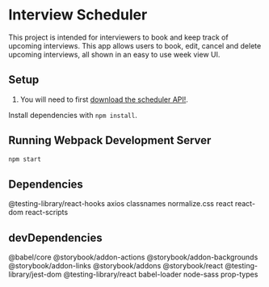 # Interview Scheduler

This project is intended for interviewers to book and keep track of upcoming interviews. This app allows users to book, edit, cancel and delete upcoming interviews, all shown in an easy to use week view UI.

## Setup
1. You will need to first [download the scheduler API!](https://github.com/zeamaria/scheduler-api).

Install dependencies with `npm install`.

## Running Webpack Development Server

```sh
npm start
```

## Dependencies
@testing-library/react-hooks
axios
classnames
normalize.css
react
react-dom
react-scripts

## devDependencies
@babel/core
@storybook/addon-actions
@storybook/addon-backgrounds
@storybook/addon-links
@storybook/addons
@storybook/react
@testing-library/jest-dom
@testing-library/react
babel-loader
node-sass
prop-types
